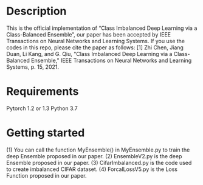 Description
===
This is the official implementation of “Class Imbalanced Deep Learning via a Class-Balanced Ensemble”, our paper has been accepted by IEEE Transactions on Neural Networks and Learning Systems. If you use the codes in this repo, please cite the paper as follows:
[1]	Zhi Chen, Jiang Duan, Li Kang, and G. Qiu, "Class Imbalanced Deep Learning via a Class-Balanced Ensemble," IEEE Transactions on Neural Networks and Learning Systems, p. 15, 2021.


Requirements
===
Pytorch 1.2 or 1.3
Python 3.7

Getting started
===
(1)	You can call the function MyEnsemble() in MyEnsemble.py to train the deep Ensemble proposed in our paper.
(2)	EnsembleV2.py is the deep Ensemble proposed in our paper. 
(3)	CifarImbalanced.py is the code used to create imbalanced CIFAR dataset.
(4)	ForcalLossV5.py is the Loss Function proposed in our paper.

